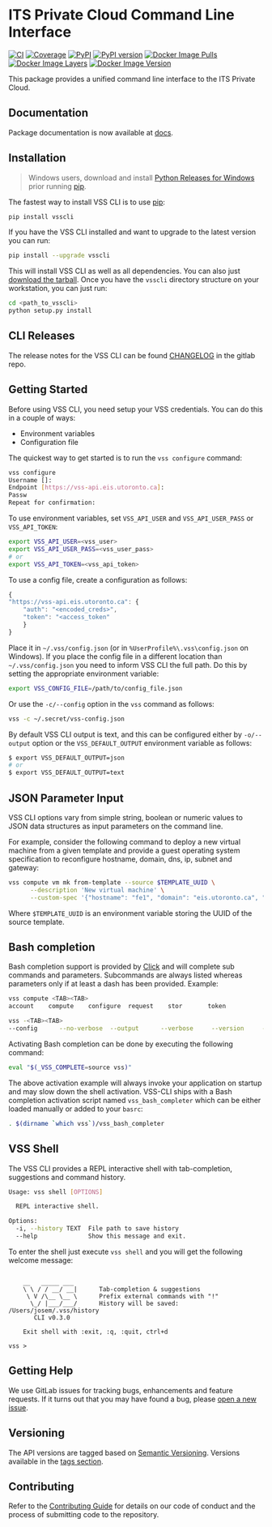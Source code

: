 # ITS Private Cloud Command Line Interface

[![CI][build-img]](https://gitlab-ee.eis.utoronto.ca/vss/vsscli/commits/master)
[![Coverage][coverage-img]](https://gitlab-ee.eis.utoronto.ca/vss/vsscli/commits/master)
[![PyPI][pypi-img]](https://pypi.python.org/pypi/vsscli)
[![PyPI version][pyver-img]](https://pypi.python.org/pypi/vsscli)
[![Docker Image Pulls][docker-pulls-img]][docker-image]
[![Docker Image Layers][docker-layer-img]][docker-image]
[![Docker Image Version][docker-version-img]][docker-image]

This package provides a unified command line interface to the ITS Private Cloud.

## Documentation

Package documentation is now available at [docs][docs].

## Installation

> Windows users, download and install [Python Releases for Windows][Python Releases for Windows] prior running [pip][pip].

The fastest way to install VSS CLI is to use [pip][pip]:

```bash
pip install vsscli
```

If you have the VSS CLI installed and want to upgrade to the latest version
you can run:

```bash
pip install --upgrade vsscli
```

This will install VSS CLI as well as all dependencies. You can also just [download the tarball][download the tarball].
Once you have the `vsscli` directory structure on your workstation, you can just run:

```bash
cd <path_to_vsscli>
python setup.py install
```


## CLI Releases

The release notes for the VSS CLI can be found [CHANGELOG](CHANGELOG.md) in the gitlab repo.

## Getting Started

Before using VSS CLI, you need setup your VSS credentials. You can do this in a couple of ways:

* Environment variables
* Configuration file

The quickest way to get started is to run the ``vss configure`` command:

```bash
vss configure
Username []:
Endpoint [https://vss-api.eis.utoronto.ca]:
Passw
Repeat for confirmation:
```

To use environment variables, set ``VSS_API_USER`` and ``VSS_API_USER_PASS`` or ``VSS_API_TOKEN``:

```bash
export VSS_API_USER=<vss_user>
export VSS_API_USER_PASS=<vss_user_pass>
# or
export VSS_API_TOKEN=<vss_api_token>
```

To use a config file, create a configuration as follows:

```javascript
{
"https://vss-api.eis.utoronto.ca": {
    "auth": "<encoded_creds>",
    "token": "<access_token"
    }
}
```

Place it in ``~/.vss/config.json`` (or in ``%UserProfile%\.vss\config.json`` on Windows).
If you place the config file in a different location than ``~/.vss/config.json``
you need to inform VSS CLI the full path. Do this by setting
the appropriate environment variable:

```bash
export VSS_CONFIG_FILE=/path/to/config_file.json
```

Or use the ``-c/--config`` option in the ``vss`` command as follows:

```bash
vss -c ~/.secret/vss-config.json
```

By default VSS CLI output is text, and this can be configured either by ``-o/--output``
option or the ``VSS_DEFAULT_OUTPUT`` environment variable as follows:

```bash
$ export VSS_DEFAULT_OUTPUT=json
# or
$ export VSS_DEFAULT_OUTPUT=text
```

## JSON Parameter Input

VSS CLI options vary from simple string, boolean or numeric values to
JSON data structures as input parameters on the command line.

For example, consider the following command to deploy a new virtual
machine from a given template and provide a guest operating system
specification to reconfigure hostname, domain, dns, ip, subnet
and gateway:

```bash
vss compute vm mk from-template --source $TEMPLATE_UUID \
      --description 'New virtual machine' \
      --custom-spec '{"hostname": "fe1", "domain": "eis.utoronto.ca", "interfaces": [{"dhcp": true}]}'
```

Where ``$TEMPLATE_UUID`` is an environment variable storing the UUID of
the source template.


## Bash completion

Bash completion support is provided by [Click][Click] and will complete
sub commands and parameters. Subcommands are always listed whereas parameters
only if at least a dash has been provided. Example:

```bash
vss compute <TAB><TAB>
account    compute    configure  request    stor       token

vss -<TAB><TAB>
--config      --no-verbose  --output      --verbose     --version     -c            -o
```

Activating Bash completion can be done by executing the following command:

```bash
eval "$(_VSS_COMPLETE=source vss)"
```

The above activation example will always invoke your application on startup
and may slow down the shell activation. VSS-CLI ships with a Bash completion
activation script named ``vss_bash_completer`` which can be either loaded manually
or added to your ``basrc``:

```bash
. $(dirname `which vss`)/vss_bash_completer
```    

## VSS Shell


The VSS CLI provides a REPL interactive shell with tab-completion, suggestions and
command history.

```bash
Usage: vss shell [OPTIONS]

  REPL interactive shell.

Options:
  -i, --history TEXT  File path to save history
  --help              Show this message and exit.

```

To enter the shell just execute ``vss shell`` and you will get the following welcome message:

```text

    __   _____ ___
    \ \ / / __/ __|      Tab-completion & suggestions
     \ V /\__ \__ \      Prefix external commands with "!"
      \_/ |___/___/      History will be saved: /Users/josem/.vss/history
       CLI v0.3.0

    Exit shell with :exit, :q, :quit, ctrl+d
    
vss > 

```

## Getting Help

We use GitLab issues for tracking bugs, enhancements and feature requests.
If it turns out that you may have found a bug, please [open a new issue][open a new issue].

## Versioning

The API versions are tagged based on [Semantic Versioning](https://semver.org/). Versions available in the 
[tags section](https://gitlab-ee.eis.utoronto.ca/vss/vsscli/tags).

## Contributing

Refer to the [Contributing Guide](CONTRIBUTING.md) for details on our code of conduct and the process of 
submitting code to the repository.


[docs]: https://eis.utoronto.ca/~vss/vsscli/
[download the tarball]: https://pypi.python.org/pypi/vsscli
[Click]: http://click.pocoo.org/6/
[Python Releases for Windows]: https://www.python.org/downloads/windows/
[pip]: http://www.pip-installer.org/en/latest/
[open a new issue]: https://gitlab-ee.eis.utoronto.ca/vss/vsscli/issues/new>
[build-img]: https://gitlab-ee.eis.utoronto.ca/vss/vsscli/badges/master/build.svg
[coverage-img]: https://gitlab-ee.eis.utoronto.ca/vss/vsscli/badges/master/coverage.svg
[pypi-img]: https://img.shields.io/pypi/v/vsscli.svg
[pyver-img]: https://img.shields.io/pypi/pyversions/vsscli.svg
[docker-pulls-img]:  https://img.shields.io/docker/pulls/uofteis/vsscli.svg
[docker-layer-img]: https://images.microbadger.com/badges/image/uofteis/vsscli.svg
[docker-version-img]: https://images.microbadger.com/badges/version/uofteis/vsscli.svg
[docker-image]: https://hub.docker.com/r/uofteis/vsscli/
